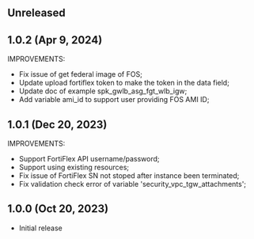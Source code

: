 ## Unreleased

## 1.0.2 (Apr 9, 2024)

IMPROVEMENTS:

* Fix issue of get federal image of FOS; 
* Update upload fortiflex token to make the token in the data field; 
* Update doc of example spk_gwlb_asg_fgt_wlb_igw; 
* Add variable ami_id to support user providing FOS AMI ID;

## 1.0.1 (Dec 20, 2023)

IMPROVEMENTS:

* Support FortiFlex API username/password;
* Support using existing resources;
* Fix issue of FortiFlex SN not stoped after instance been terminated;
* Fix validation check error of variable 'security_vpc_tgw_attachments';

## 1.0.0 (Oct 20, 2023)

* Initial release
